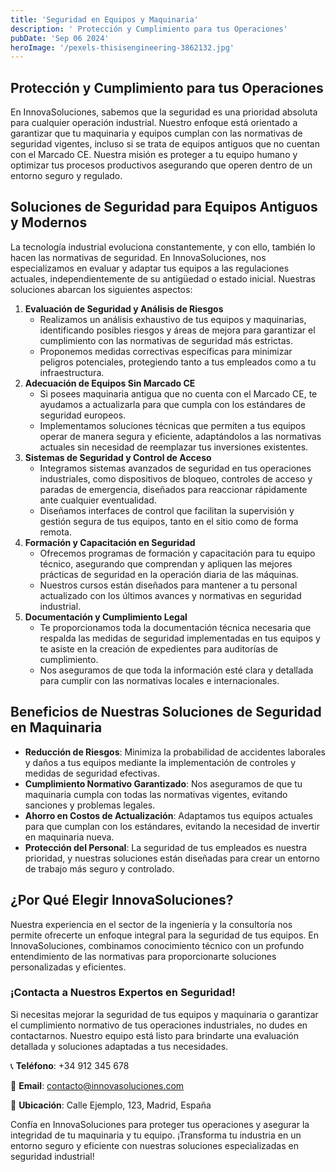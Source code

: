 ```yaml
---
title: 'Seguridad en Equipos y Maquinaria'
description: ' Protección y Cumplimiento para tus Operaciones'
pubDate: 'Sep 06 2024'
heroImage: '/pexels-thisisengineering-3862132.jpg'
---
```

## Protección y Cumplimiento para tus Operaciones

En InnovaSoluciones, sabemos que la seguridad es una prioridad absoluta para cualquier operación industrial. Nuestro enfoque está orientado a garantizar que tu maquinaria y equipos cumplan con las normativas de seguridad vigentes, incluso si se trata de equipos antiguos que no cuentan con el Marcado CE. Nuestra misión es proteger a tu equipo humano y optimizar tus procesos productivos asegurando que operen dentro de un entorno seguro y regulado.

## Soluciones de Seguridad para Equipos Antiguos y Modernos

La tecnología industrial evoluciona constantemente, y con ello, también lo hacen las normativas de seguridad. En InnovaSoluciones, nos especializamos en evaluar y adaptar tus equipos a las regulaciones actuales, independientemente de su antigüedad o estado inicial. Nuestras soluciones abarcan los siguientes aspectos:

1. **Evaluación de Seguridad y Análisis de Riesgos**
    - Realizamos un análisis exhaustivo de tus equipos y maquinarias, identificando posibles riesgos y áreas de mejora para garantizar el cumplimiento con las normativas de seguridad más estrictas.
    - Proponemos medidas correctivas específicas para minimizar peligros potenciales, protegiendo tanto a tus empleados como a tu infraestructura.
2. **Adecuación de Equipos Sin Marcado CE**
    - Si posees maquinaria antigua que no cuenta con el Marcado CE, te ayudamos a actualizarla para que cumpla con los estándares de seguridad europeos.
    - Implementamos soluciones técnicas que permiten a tus equipos operar de manera segura y eficiente, adaptándolos a las normativas actuales sin necesidad de reemplazar tus inversiones existentes.
3. **Sistemas de Seguridad y Control de Acceso**
    - Integramos sistemas avanzados de seguridad en tus operaciones industriales, como dispositivos de bloqueo, controles de acceso y paradas de emergencia, diseñados para reaccionar rápidamente ante cualquier eventualidad.
    - Diseñamos interfaces de control que facilitan la supervisión y gestión segura de tus equipos, tanto en el sitio como de forma remota.
4. **Formación y Capacitación en Seguridad**
    - Ofrecemos programas de formación y capacitación para tu equipo técnico, asegurando que comprendan y apliquen las mejores prácticas de seguridad en la operación diaria de las máquinas.
    - Nuestros cursos están diseñados para mantener a tu personal actualizado con los últimos avances y normativas en seguridad industrial.
5. **Documentación y Cumplimiento Legal**
    - Te proporcionamos toda la documentación técnica necesaria que respalda las medidas de seguridad implementadas en tus equipos y te asiste en la creación de expedientes para auditorías de cumplimiento.
    - Nos aseguramos de que toda la información esté clara y detallada para cumplir con las normativas locales e internacionales.

## Beneficios de Nuestras Soluciones de Seguridad en Maquinaria

- **Reducción de Riesgos**: Minimiza la probabilidad de accidentes laborales y daños a tus equipos mediante la implementación de controles y medidas de seguridad efectivas.
- **Cumplimiento Normativo Garantizado**: Nos aseguramos de que tu maquinaria cumpla con todas las normativas vigentes, evitando sanciones y problemas legales.
- **Ahorro en Costos de Actualización**: Adaptamos tus equipos actuales para que cumplan con los estándares, evitando la necesidad de invertir en maquinaria nueva.
- **Protección del Personal**: La seguridad de tus empleados es nuestra prioridad, y nuestras soluciones están diseñadas para crear un entorno de trabajo más seguro y controlado.

## ¿Por Qué Elegir InnovaSoluciones?

Nuestra experiencia en el sector de la ingeniería y la consultoría nos permite ofrecerte un enfoque integral para la seguridad de tus equipos. En InnovaSoluciones, combinamos conocimiento técnico con un profundo entendimiento de las normativas para proporcionarte soluciones personalizadas y eficientes.

### ¡Contacta a Nuestros Expertos en Seguridad!

Si necesitas mejorar la seguridad de tus equipos y maquinaria o garantizar el cumplimiento normativo de tus operaciones industriales, no dudes en contactarnos. Nuestro equipo está listo para brindarte una evaluación detallada y soluciones adaptadas a tus necesidades.

📞 **Teléfono**: +34 912 345 678

📧 **Email**: [contacto@innovasoluciones.com](mailto:contacto@innovasoluciones.com)

📍 **Ubicación**: Calle Ejemplo, 123, Madrid, España

Confía en InnovaSoluciones para proteger tus operaciones y asegurar la integridad de tu maquinaria y tu equipo. ¡Transforma tu industria en un entorno seguro y eficiente con nuestras soluciones especializadas en seguridad industrial!